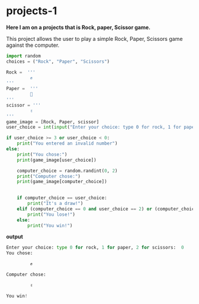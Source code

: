 # projects-1

**Here I am on a projects that is Rock, paper, Scissor game.**


This project allows the user to play a simple Rock, Paper, Scissors game against the computer.

```python
import random
choices = ("Rock", "Paper", "Scissors")

Rock =  '''
         ✊
'''
Paper =  '''
         🤚
'''
scissor = '''
         ✌️
'''
game_image = [Rock, Paper, scissor]
user_choice = int(input("Enter your choice: type 0 for rock, 1 for paper, 2 for scissors: "))

if user_choice >= 3 or user_choice < 0:
    print("You entered an invalid number")
else:
    print("You chose:")
    print(game_image[user_choice])

    computer_choice = random.randint(0, 2)
    print("Computer chose:")
    print(game_image[computer_choice])

   
    if computer_choice == user_choice:
        print("It's a draw!")
    elif (computer_choice == 0 and user_choice == 2) or (computer_choice == 1 and user_choice == 0) or (computer_choice == 2 and user_choice == 1):
        print("You lose!")
    else:
        print("You win!")
```

**output**
```python
Enter your choice: type 0 for rock, 1 for paper, 2 for scissors:  0
You chose:

         ✊

Computer chose:

         ✌️

You win!
```



